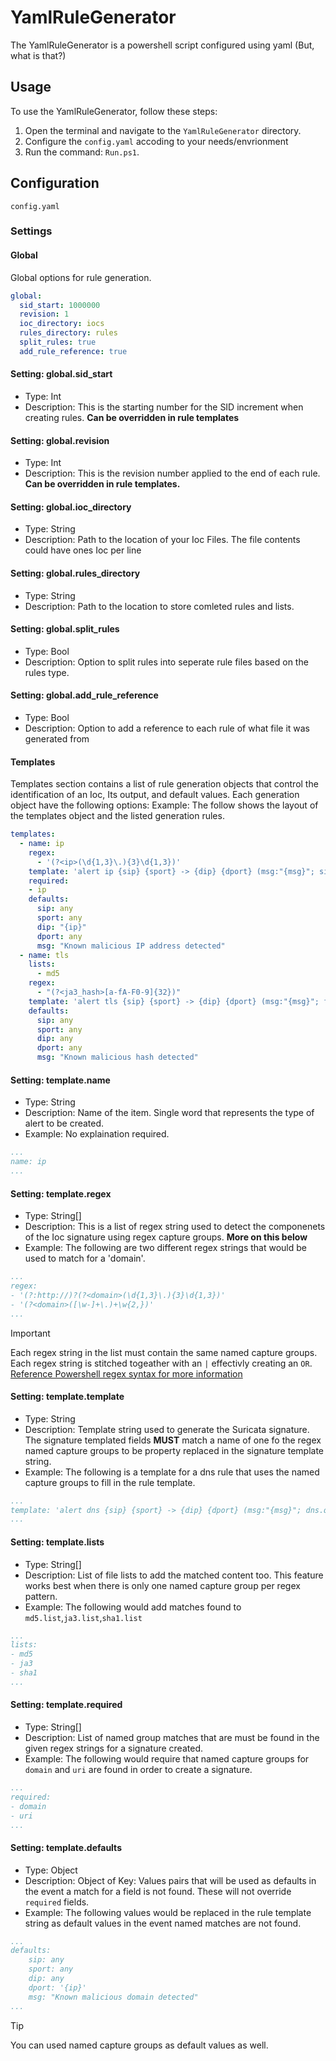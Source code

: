 # YamlRuleGenerator

The YamlRuleGenerator is a powershell script configured using yaml (But, what is that?)

## Usage

To use the YamlRuleGenerator, follow these steps:

1. Open the terminal and navigate to the `YamlRuleGenerator` directory.
2. Configure the `config.yaml` accoding to your needs/envrionment
2. Run the command: `Run.ps1`.

## Configuration

`config.yaml`

### Settings

#### Global
Global options for rule generation.

```yaml
global:
  sid_start: 1000000
  revision: 1
  ioc_directory: iocs
  rules_directory: rules
  split_rules: true
  add_rule_reference: true
```
#### Setting: global.sid_start
- Type: Int 
- Description: This is the starting number for the SID increment when creating rules. **Can be overridden in rule templates**

#### Setting: global.revision
- Type: Int 
- Description: This is the revision number applied to the end of each rule. **Can be overridden in rule templates.** 

#### Setting: global.ioc_directory
- Type: String 
- Description: Path to the location of your Ioc Files. The file contents could have ones Ioc per line 

#### Setting: global.rules_directory
- Type: String 
- Description: Path to the location to store comleted rules and lists.    

#### Setting: global.split_rules
- Type: Bool 
- Description: Option to split rules into seperate rule files based on the rules type. 

#### Setting: global.add_rule_reference
- Type: Bool 
- Description: Option to add a reference to each rule of what file it was generated from   

#### Templates
Templates section contains a list of rule generation objects that control the identification of an Ioc, Its output, and default values. Each generation object have the following options:
Example: The follow shows the layout of the templates object and the listed generation rules.
```yaml
templates:
  - name: ip
    regex:
      - '(?<ip>(\d{1,3}\.){3}\d{1,3})'
    template: 'alert ip {sip} {sport} -> {dip} {dport} (msg:"{msg}"; sid:{sid}; rev:{rev};)'
    required:
    - ip
    defaults:
      sip: any
      sport: any
      dip: "{ip}"
      dport: any
      msg: "Known malicious IP address detected"
  - name: tls
    lists:
      - md5
    regex:
      - "(?<ja3_hash>[a-fA-F0-9]{32})"
    template: 'alert tls {sip} {sport} -> {dip} {dport} (msg:"{msg}"; flow:established,to_server; ja3_hash; content:"{ja3_hash}"; sid:{sid}; rev:{rev};)'
    defaults:
      sip: any
      sport: any
      dip: any
      dport: any
      msg: "Known malicious hash detected"
```

#### Setting: template.name
- Type: String
- Description: Name of the item. Single word that represents the type of alert to be created.
- Example: No explaination required.
```yaml
...
name: ip
...
```

#### Setting: template.regex   
- Type: String[]
- Description: This is a list of regex string used to detect the componenets of the Ioc signature using regex capture groups. **More on this below**
- Example: The following are two different regex strings that would be used to match for a 'domain'.
```yaml
...
regex: 
- '(?:http://)?(?<domain>(\d{1,3}\.){3}\d{1,3})'
- '(?<domain>([\w-]+\.)+\w{2,})'
...
```

> [!IMPORTANT]
> Each regex string in the list must contain the same named capture groups. Each regex 
> string is stitched togeather with an `|` effectivly creating an `OR`.
> [Reference Powershell regex syntax for more information](https://learn.microsoft.com/en-us/powershell/module/microsoft.powershell.core/about/about_regular_expressions?view=powershell-7.4)

#### Setting: template.template
- Type: String 
- Description: Template string used to generate the Suricata signature. The signature templated fields **MUST** match a name of one fo the regex named capture groups to be property replaced in the signature template string.
- Example: The following is a template for a dns rule that uses the named capture groups to fill in the rule template.
```yaml
...
template: 'alert dns {sip} {sport} -> {dip} {dport} (msg:"{msg}"; dns.query.name; content:"{domain}"; nocase; sid:{sid}; rev:{rev};)'
...
```

#### Setting: template.lists
- Type: String[]
- Description: List of file lists to add the matched content too. This feature works best when there is only one named capture group per regex pattern.
- Example: The following would add matches found to `md5.list`,`ja3.list`,`sha1.list`
```yaml
...
lists:
- md5
- ja3
- sha1
...
```

#### Setting: template.required
- Type: String[]
- Description: List of named group matches that are must be found in the given regex strings for a signature created.
- Example: The following would require that named capture groups for `domain` and `uri` are found in order to create a signature.
```yaml
...
required:
- domain
- uri
...
```

#### Setting: template.defaults
- Type: Object
- Description: Object of Key: Values pairs that will be used as defaults in the event a match for a field is not found. These will not override `required` fields.
- Example: The following values would be replaced in the rule template string as default values in the event named matches are not found. 
```yaml
...
defaults:
    sip: any
    sport: any
    dip: any
    dport: '{ip}'
    msg: "Known malicious domain detected"
...
```

> [!TIP]
> You can used named capture groups as default values as well.

